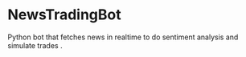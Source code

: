 # NewsTradingBot
Python bot that fetches news in realtime to do sentiment analysis and simulate trades .
